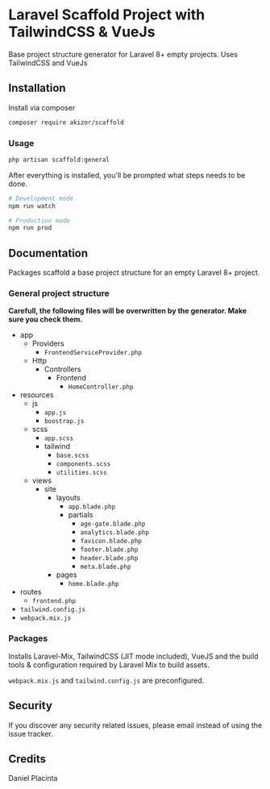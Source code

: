 # Laravel Scaffold Project with TailwindCSS & VueJs

Base project structure generator for Laravel 8+ empty projects. Uses TailwindCSS and VueJs

## Installation

Install via composer
```bash
composer require akizor/scaffold
```

### Usage

```bash
php artisan scaffold:general
```

After everything is installed, you'll be prompted what steps needs to be done.

```bash
# Development mode
npm run watch

# Production mode
npm run prod
```

## Documentation

Packages scaffold a base project structure for an empty Laravel 8+ project.

### General project structure

**Carefull, the following files will be overwritten by the generator. Make sure you check them.**

* app
    * Providers
        * `FrontendServiceProvider.php`
    * Http
        * Controllers
            * Frontend 
                * `HomeController.php`
* resources
    * js
        * `app.js`
        * `boostrap.js`
    * scss
        * `app.scss`
        * tailwind
            * `base.scss`
            * `components.scss`
            * `utilities.scss`
    * views
        * site
            * layouts
                * `app.blade.php`
                * partials
                    * `age-gate.blade.php`
                    * `analytics.blade.php`
                    * `favicon.blade.php`
                    * `footer.blade.php`
                    * `header.blade.php`
                    * `meta.blade.php`
            * pages
                * `home.blade.php`
* routes
    * `frontend.php`
* `tailwind.config.js`
* `webpack.mix.js`

### Packages

Installs Laravel-Mix, TailwindCSS (JIT mode included), VueJS and the build tools & configuration required by Laravel Mix to build assets. 

`webpack.mix.js` and `tailwind.config.js` are preconfigured.

## Security

If you discover any security related issues, please email 
instead of using the issue tracker.

## Credits

Daniel Placinta
